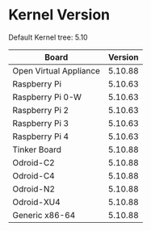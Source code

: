 
# Kernel Version

Default Kernel tree: 5.10

| Board | Version |
|-------|---------|
| Open Virtual Appliance | 5.10.88 |
| Raspberry Pi | 5.10.63 |
| Raspberry Pi 0-W | 5.10.63 |
| Raspberry Pi 2 | 5.10.63 |
| Raspberry Pi 3 | 5.10.63 |
| Raspberry Pi 4 | 5.10.63 |
| Tinker Board | 5.10.88 |
| Odroid-C2 | 5.10.88 |
| Odroid-C4 | 5.10.88 |
| Odroid-N2 | 5.10.88 |
| Odroid-XU4 | 5.10.88 |
| Generic x86-64 | 5.10.88 |
